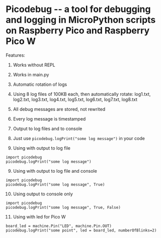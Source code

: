 # Picodebug -- a tool for debugging and logging in MicroPython scripts on Raspberry Pico and Raspberry Pico W

Features:

1. Works without REPL

2. Works in main.py

3. Automatic rotation of logs

4. Using 8 log files of 100KB each, then automatically rotate: log1.txt, log2.txt, log3.txt, log4.txt, log5.txt, log6.txt, log7.txt, log8.txt

5. All debug messages are stored, not rewrited

6. Every log message is timestamped

7. Output to log files and to console

7. Just use ```picodebug.logPrint("some log message")``` in your code

8. Using with output to log file
```
import picodebug
picodebug.logPrint("some log message")
```

9. Using with output to log file and console
```
import picodebug
picodebug.logPrint("some log message", True)
```

10. Using output to console only
```
import picodebug
picodebug.logPrint("some log message", True, False)
```

11. Using with led for Pico W
```
board_led = machine.Pin("LED", machine.Pin.OUT)
picodebug.logPrint("some point", led = board_led, numberOfBlinks=2)
```

